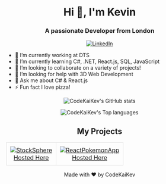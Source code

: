 <!-- Header Section -->
<h1 align="center">Hi 👋, I'm Kevin</h1>
<h3 align="center">A passionate Developer from London</h3>

<!-- Social Media Links -->
<p align="center">
  <a href="https://www.linkedin.com/in/kevin-paul-43b8b8263/" target="blank"><img align="center" src="https://img.shields.io/badge/-LinkedIn-blue?style=flat-square&logo=linkedin" alt="LinkedIn"/></a>
</p>

<!-- About Me -->
- 🔭 I’m currently working at DTS
- 🌱 I’m currently learning C#, .NET, React.js, SQL, JavaScript
- 👯 I’m looking to collaborate on a variety of projects!
- 🤔 I’m looking for help with 3D Web Development
- 💬 Ask me about C# & React.js
- ⚡ Fun fact I love pizza!

<!-- GitHub Stats -->
<p align="center">
  <img align="center" src="https://github-readme-stats.vercel.app/api?username=CodeKaiKev&show_icons=true&theme=radical" alt="CodeKaiKev's GitHub stats"/>
</p>

<!-- Top Languages -->
<p align="center">
  <img align="center" src="https://github-readme-stats.vercel.app/api/top-langs?username=CodeKaiKev&show_icons=true&locale=en&layout=compact" alt="CodeKaiKev's Top languages"/>
</p>

<!-- Projects Showcase -->


<h2 align="center">My Projects</h2>

<p align="center">
  <table>
    <tr>
      <td style="border: 1px solid #ddd; padding: 10px; text-align: center;">
        <a href="https://github.com/CodeKaiKev/StockSphere">
          <img src="https://github-readme-stats.vercel.app/api/pin/?username=CodeKaiKev&repo=StockSphere&theme=radical" alt="StockSphere">
        </a>
        <br>
        <a href="https://codekaikev.github.io/StockSphere/">Hosted Here</a>
      </td>
      <td style="border: 1px solid #ddd; padding: 10px; text-align: center;">
        <a href="https://github.com/CodeKaiKev/ReactPokemonApp">
          <img src="https://github-readme-stats.vercel.app/api/pin/?username=CodeKaiKev&repo=ReactPokemonApp&theme=radical" alt="ReactPokemonApp">
        </a>
        <br>
        <a href="https://your-hosted-link-for-reactpokemonapp.com">Hosted Here</a>
      </td>
    </tr>
  </table>
</p>


<!-- Footer -->
<p align="center">Made with ❤️ by CodeKaiKev</p>
